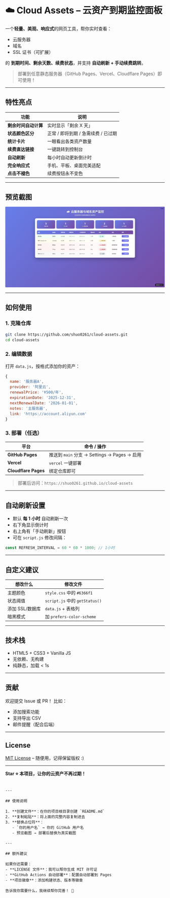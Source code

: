 # ☁️ Cloud Assets – 云资产到期监控面板

一个**轻量、美观、响应式**的网页工具，帮你实时查看：

- 云服务器
- 域名
- SSL 证书（可扩展）

的 **到期时间、剩余天数、续费状态**，并支持 **自动刷新 + 手动续费跳转**。

> 部署到任意静态服务器（GitHub Pages、Vercel、Cloudflare Pages）即可使用！

---

## 特性亮点

| 功能                 | 说明                                |
| -------------------- | ----------------------------------- |
| **剩余时间自动计算** | 实时显示「剩余 X 天」               |
| **状态颜色区分**     | 正常 / 即将到期 / 急需续费 / 已过期 |
| **统计卡片**         | 一眼看出各类资产数量                |
| **续费直达链接**     | 一键跳转到控制台                    |
| **自动刷新**         | 每小时自动更新倒计时                |
| **完全响应式**       | 手机、平板、桌面完美适配            |
| **点击不褪色**       | 续费按钮永不变色                    |

---

## 预览截图

<img src="./assets/预览.jpg" alt="预览图" />

---

## 如何使用

### 1. 克隆仓库

```bash
git clone https://github.com/shuo0261/cloud-assets.git
cd cloud-assets
```

### 2. 编辑数据

打开 `data.js`，按格式添加你的资产：

```js
{
  name: '服务器A',
  provider: '阿里云',
  renewalPrice: '¥500/年',
  expirationDate: '2025-12-31',
  nextRenewalDate: '2026-01-01',
  notes: '主服务器',
  link: 'https://account.aliyun.com'
}
```

### 3. 部署（任选）

| 平台                 | 命令 / 操作                                  |
| -------------------- | -------------------------------------------- |
| **GitHub Pages**     | 推送到 `main` 分支 → Settings → Pages → 启用 |
| **Vercel**           | `vercel` 一键部署                            |
| **Cloudflare Pages** | 绑定仓库即可                                 |

> 部署后访问：`https://shuo0261.github.io/cloud-assets`

---

## 自动刷新设置

- 默认 **每 1 小时** 自动刷新一次
- 右下角显示倒计时
- 右上角有「手动刷新」按钮
- 可在 `script.js` 修改间隔：

```js
const REFRESH_INTERVAL = 60 * 60 * 1000; // 1小时
```

---

## 自定义建议

| 想改什么        | 修改文件                       |
| --------------- | ------------------------------ |
| 主题颜色        | `style.css` 中的 `#6366f1`     |
| 状态阈值        | `script.js` 中的 `getStatus()` |
| 添加 SSL/数据库 | `data.js` + 表格列             |
| 暗黑模式        | 加 `prefers-color-scheme`      |

---

## 技术栈

- HTML5 + CSS3 + Vanilla JS
- 无依赖、无构建
- 纯静态，加载 < 1s

---

## 贡献

欢迎提交 Issue 或 PR！
比如：

- 添加搜索功能
- 支持导出 CSV
- 邮件提醒（配合后端）

---

## License

[MIT License](LICENSE) – 随便用，记得保留版权 :)

---

**Star ⭐ 本项目，让你的云资产不再过期！**

```

---

## 使用说明

1. **创建文件**：在你的项目根目录创建 `README.md`
2. **复制粘贴**：将上面的完整内容复制进去
3. **替换占位符**：
   - `你的用户名` → 你的 GitHub 用户名
   - 预览截图 → 部署后替换为真实截图

---

## 额外建议

如果你还需要：
- **LICENSE 文件**：我可以帮你生成 MIT 许可证
- **GitHub Actions 自动部署**：配置自动部署到 Pages
- **项目徽章**：添加构建状态、版本等徽章

告诉我你需要什么，我继续帮你完善！ 🚀
```
